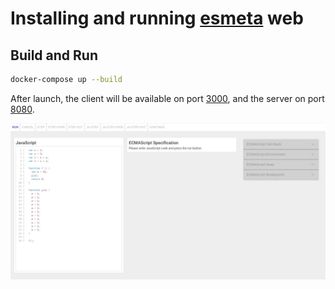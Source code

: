 # Installing and running [esmeta](https://github.com/es-meta/esmeta) web

## Build and Run 
```bash
docker-compose up --build
```

After launch, the client will be available on port [3000](https://127.0.0.1:3000), and the server on port [8080](https://127.0.0.1:8080).

![Screenshot](screenshot.jpg)